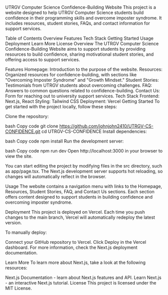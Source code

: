 UTRGV Computer Science Confidence-Building Website
This project is a website designed to help UTRGV Computer Science students build confidence in their programming skills and overcome imposter syndrome. It includes resources, student stories, FAQs, and contact information for support services.

Table of Contents
Overview
Features
Tech Stack
Getting Started
Usage
Deployment
Learn More
License
Overview
The UTRGV Computer Science Confidence-Building Website aims to support students by providing resources to build confidence, sharing motivational student stories, and offering access to support services.

Features
Homepage: Introduction to the purpose of the website.
Resources: Organized resources for confidence-building, with sections like "Overcoming Imposter Syndrome" and "Growth Mindset."
Student Stories: Testimonials from UTRGV students about overcoming challenges.
FAQ: Answers to common questions related to confidence-building.
Contact Us: Form for reaching out to university support services.
Tech Stack
Frontend: Next.js, React
Styling: Tailwind CSS
Deployment: Vercel
Getting Started
To get started with the project locally, follow these steps:

Clone the repository:

bash
Copy code
git clone https://github.com/johnjohn2410/UTRGV-CS-CONFIDENCE.git
cd UTRGV-CS-CONFIDENCE
Install dependencies:

bash
Copy code
npm install
Run the development server:

bash
Copy code
npm run dev
Open http://localhost:3000 in your browser to view the site.

You can start editing the project by modifying files in the src directory, such as app/page.tsx. The Next.js development server supports hot reloading, so changes will automatically reflect in the browser.

Usage
The website contains a navigation menu with links to the Homepage, Resources, Student Stories, FAQ, and Contact Us sections. Each section offers content designed to support students in building confidence and overcoming imposter syndrome.

Deployment
This project is deployed on Vercel. Each time you push changes to the main branch, Vercel will automatically redeploy the latest version.

To manually deploy:

Connect your GitHub repository to Vercel.
Click Deploy in the Vercel dashboard.
For more information, check the Next.js deployment documentation.

Learn More
To learn more about Next.js, take a look at the following resources:

Next.js Documentation - learn about Next.js features and API.
Learn Next.js - an interactive Next.js tutorial.
License
This project is licensed under the MIT License.
